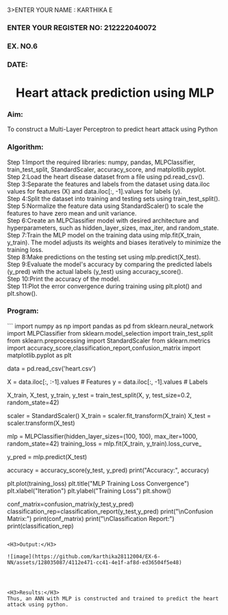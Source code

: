 3>ENTER YOUR NAME : KARTHIKA E</H3>
<H3>ENTER YOUR REGISTER NO: 212222040072</H3>
<H3>EX. NO.6</H3>
<H3>DATE:</H3>
<H1 ALIGN =CENTER>Heart attack prediction using MLP</H1>
<H3>Aim:</H3>  To construct a  Multi-Layer Perceptron to predict heart attack using Python
<H3>Algorithm:</H3>
Step 1:Import the required libraries: numpy, pandas, MLPClassifier, train_test_split, StandardScaler, accuracy_score, and matplotlib.pyplot.<BR>
Step 2:Load the heart disease dataset from a file using pd.read_csv().<BR>
Step 3:Separate the features and labels from the dataset using data.iloc values for features (X) and data.iloc[:, -1].values for labels (y).<BR>
Step 4:Split the dataset into training and testing sets using train_test_split().<BR>
Step 5:Normalize the feature data using StandardScaler() to scale the features to have zero mean and unit variance.<BR>
Step 6:Create an MLPClassifier model with desired architecture and hyperparameters, such as hidden_layer_sizes, max_iter, and random_state.<BR>
Step 7:Train the MLP model on the training data using mlp.fit(X_train, y_train). The model adjusts its weights and biases iteratively to minimize the training loss.<BR>
Step 8:Make predictions on the testing set using mlp.predict(X_test).<BR>
Step 9:Evaluate the model's accuracy by comparing the predicted labels (y_pred) with the actual labels (y_test) using accuracy_score().<BR>
Step 10:Print the accuracy of the model.<BR>
Step 11:Plot the error convergence during training using plt.plot() and plt.show().<BR>
<H3>Program: </H3>
```
import numpy as np
import pandas as pd
from sklearn.neural_network import MLPClassifier
from sklearn.model_selection import train_test_split
from sklearn.preprocessing import StandardScaler
from sklearn.metrics import accuracy_score,classification_report,confusion_matrix
import matplotlib.pyplot as plt

data = pd.read_csv('heart.csv')

X = data.iloc[:, :-1].values  # Features
y = data.iloc[:, -1].values   # Labels

X_train, X_test, y_train, y_test = train_test_split(X, y, test_size=0.2, random_state=42)

scaler = StandardScaler()
X_train = scaler.fit_transform(X_train)
X_test = scaler.transform(X_test)

mlp = MLPClassifier(hidden_layer_sizes=(100, 100), max_iter=1000, random_state=42)
training_loss = mlp.fit(X_train, y_train).loss_curve_

y_pred = mlp.predict(X_test)

accuracy = accuracy_score(y_test, y_pred)
print("Accuracy:", accuracy)

plt.plot(training_loss)
plt.title("MLP Training Loss Convergence")
plt.xlabel("Iteration")
plt.ylabel("Training Loss")
plt.show()

conf_matrix=confusion_matrix(y_test,y_pred)
classification_rep=classification_report(y_test,y_pred)
print("\nConfusion Matrix:")
print(conf_matrix)
print("\nClassification Report:")
print(classification_rep)

```

<H3>Output:</H3>

![image](https://github.com/karthika28112004/EX-6-NN/assets/128035087/4112e471-cc41-4e1f-af8d-ed36504f5e48)




<H3>Results:</H3>
Thus, an ANN with MLP is constructed and trained to predict the heart attack using python.
